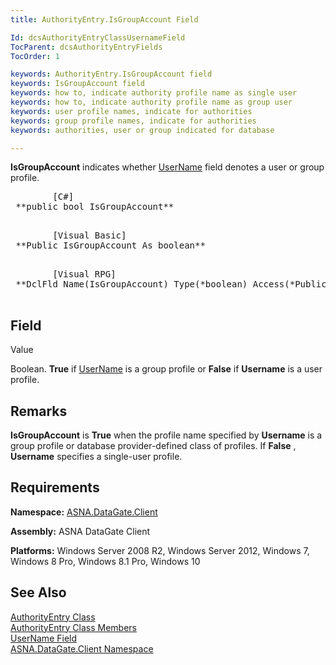 ```yaml
---
title: AuthorityEntry.IsGroupAccount Field

Id: dcsAuthorityEntryClassUsernameField
TocParent: dcsAuthorityEntryFields
TocOrder: 1

keywords: AuthorityEntry.IsGroupAccount field
keywords: IsGroupAccount field
keywords: how to, indicate authority profile name as single user
keywords: how to, indicate authority profile name as group user
keywords: user profile names, indicate for authorities
keywords: group profile names, indicate for authorities
keywords: authorities, user or group indicated for database

---
```


**IsGroupAccount** indicates whether [ UserName](authority-entry-class-username-field.html) field denotes a user or group profile.
<pre class="prettyprint">
        <span class="lang">[C#]</span>
 **public bool IsGroupAccount** 
      </pre>
<pre class="prettyprint">
        <span class="lang">[Visual Basic] </span>
 **Public IsGroupAccount As boolean** 
      </pre>
<pre class="prettyprint">
        <span class="lang">[Visual RPG]</span>
 **DclFld Name(IsGroupAccount) Type(*boolean) Access(*Public)** 
      </pre>

## Field
 Value

Boolean. **True** if [ UserName](authority-entry-class-username-field.html) is a group profile or **False** if **Username** is a user profile.
## Remarks

**IsGroupAccount** is **True** when the profile name specified by **Username** is a group profile or database provider-defined class of profiles. If **False** , **Username** specifies a single-user profile.
## Requirements

**Namespace:** [ASNA.DataGate.Client](datagate-client-namespace.html) 

**Assembly:** ASNA DataGate Client

**Platforms:** Windows Server 2008 R2, Windows Server 2012, Windows 7, Windows 8 Pro, Windows 8.1 Pro, Windows 10
## See Also


[AuthorityEntry Class](authority-entry-class.html)
      <br />
[AuthorityEntry Class Members](authority-entry-members.html)
      <br />
[UserName Field](authority-entry-class-username-field.html)
      <br />
[ASNA.DataGate.Client Namespace](datagate-client-namespace.html)

